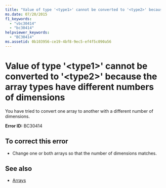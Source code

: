 ```yaml
---
title: "Value of type '<type1>' cannot be converted to '<type2>' because the array types have different numbers of dimensions"
ms.date: 07/20/2015
f1_keywords: 
  - "vbc30414"
  - "bc30414"
helpviewer_keywords: 
  - "BC30414"
ms.assetid: 0b103956-ce19-4bf8-9ec5-ef4f5c090a56
---
```

# Value of type '\<type1>' cannot be converted to '\<type2>' because the array types have different numbers of dimensions
You have tried to convert one array to another with a different number of dimensions.  
  
 **Error ID:** BC30414  
  
## To correct this error  
  
-   Change one or both arrays so that the number of dimensions matches.  
  
## See also
- [Arrays](../../visual-basic/programming-guide/language-features/arrays/index.md)
